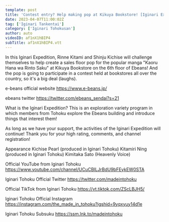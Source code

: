 ```yaml
---
template: post
title: 'Contest entry? Help making pop at Kikuya Bookstore! [Iginari Expedition]'
date: 2023-04-07T11:00:02Z
tag: ['Iginari Tankentai']
category: ['Iginari Tohokusan']
author: auto 
videoID: af1nX1hBIP4
subTitle: af1nX1hBIP4.vtt
---
```

In this Iginari Expedition, Rinne Kitami and Shinju Kichise will challenge themselves to help create a sales floor pop for the popular manga "Kaoru Hana wa Rinto Saku" at Kikuya Bookstore on the 6th floor of Ebeans! And the pop is going to participate in a contest held at bookstores all over the country, so it's a big deal (laughs).


e-beans official website
https://www.e-beans.jp/

ebeans twitter
https://twitter.com/ebeans_sendai?s=21


What is the Iginari Expedition?
This is an exploration variety program in which members from Tohoku explore the Ebeans building and introduce things that interest them!

As long as we have your support, the activities of the Iginari Expedition will continue!
Thank you for your high rating, comments, and channel registration!

Appearance
Kichise Pearl (produced in Iginari Tohoku)
Kitamiri Ning (produced in Iginari Tohoku)
Kimitaka Sato (Heavenly Voice)


Official YouTube from Iginari Tohoku
https://www.youtube.com/channel/UCuCBILJrBdU9bFEykEW0STA

Iginari Tohoku Official Twitter
https://twitter.com/madeintohoku

Official TikTok from Iginari Tohoku
https://vt.tiktok.com/ZScLBJH5/

Iginari Tohoku Official Instagram
https://instagram.com/the_made_in_tohoku?igshid=9yqxyuy14d1e

Iginari Tohoku Subsuku
https://ssm.lnk.to/madeintohoku